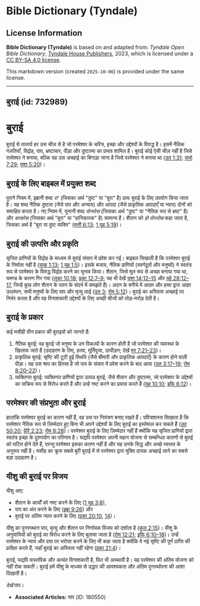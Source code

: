 # Bible Dictionary (Tyndale)

## License Information

**Bible Dictionary (Tyndale)** is based on and adapted from: _Tyndale Open Bible Dictionary_, [Tyndale House Publishers](https://tyndaleopenresources.com/), 2023, which is licensed under a [CC BY-SA 4.0 license](https://creativecommons.org/licenses/by-sa/4.0/legalcode.en).

This markdown version (created `2025-10-06`) is provided under the same license.



--------------------------------

## बुराई (id: 732989)

बुराई
=====

बुराई से तात्पर्य हर उस चीज़ से है जो परमेश्‍वर के चरित्र, इच्छा और उद्देश्यों के विरुद्ध है। इसमें नैतिक गलतियाँ, विद्रोह, पाप, भ्रष्टाचार, पीड़ा और दुष्टात्मा का प्रभाव शामिल है। बुराई कोई ऐसी चीज़ नहीं है जिसे परमेश्वर ने बनाया, बल्कि यह उस अच्छाई का बिगाड़ा जाना है जिसे परमेश्वर ने बनाया था ([उत 1:31](https://ref.ly/Gen1:31); [सभो 7:29](https://ref.ly/Eccl7:29); [यशा 5:20](https://ref.ly/Isa5:20))।

बुराई के लिए बाइबल में प्रयुक्त शब्द
------------------------------------

पुराने नियम में, इब्रानी शब्द *रा'* (जिसका अर्थ "दुष्ट" या "बुरा" है) प्रायः बुराई के लिए उपयोग किया जाता है। यह शब्द नैतिक दुष्टता (जैसे पाप और अन्याय) और आपदा (जैसे प्राकृतिक आपदाएँ या न्याय) दोनों को समाहित करता है। नए नियम में, यूनानी शब्द *पोनरोस* (जिसका अर्थ "दुष्ट" या "नैतिक रूप से भ्रष्ट" है) और *काकोस* (जिसका अर्थ "बुरा" या "हानिकारक" है) सामान्य हैं। शैतान को *हो पोनरोस* कहा जाता है, जिसका अर्थ है "बुरा या दुष्ट व्यक्ति" ([मत्ती 6:13](https://ref.ly/Matt6:13); [1 यूह 5:19](https://ref.ly/1John5:19))।

बुराई की उत्पत्ति और प्रकृति
----------------------------

सृजित प्राणियों के विद्रोह के माध्यम से बुराई संसार में प्रवेश कर गई। बाइबल सिखाती है कि परमेश्वर बुराई के निर्माता नहीं है ([याकू 1:13](https://ref.ly/Jas1:13); [1 यूह 1:5](https://ref.ly/1John1:5))। इसके बजाय, नैतिक प्राणियों (स्वर्गदूतों और मनुष्यों) ने स्वतंत्र रूप से परमेश्‍वर के विरुद्ध विद्रोह करने का चुनाव किया। शैतान, जिसे मूल रूप से अच्छा बनाया गया था, घमण्ड के कारण गिर गया ([लूका 10:18](https://ref.ly/Luke10:18); [प्रका 12:7–9](https://ref.ly/Rev12:7-Rev12:9); यह भी देखें [यशा 14:12–15](https://ref.ly/Isa14:12-Isa14:15) और [यहे 28:12–17](https://ref.ly/Ezek28:12-Ezek28:17), जिन्हें कुछ लोग शैतान के पतन के संदर्भ में समझते हैं)। अदन के बगीचे में आदम और हव्वा द्वारा आज्ञा उल्लंघन, सभी मनुष्यों के लिए पाप और मृत्यु लाई ([उत 3](https://ref.ly/Gen3:1-Gen3:24); [रोम 5:12](https://ref.ly/Rom5:12))। बुराई का अस्तित्व अच्छाई पर निर्भर करता है और वह विनाशकारी उद्देश्यों के लिए अच्छी चीजों को तोड़\-मरोड़ देती है।

बुराई के प्रकार
---------------

कई मसीही तीन प्रकार की बुराइयों को जानते हैं:

1. नैतिक बुराई: वह बुराई जो मनुष्य के उन विकल्पों के कारण होती है जो परमेश्वर की व्यवस्था के खिलाफ जाते हैं (उदाहरण के लिए, हत्या, मूर्तिपूजा, उत्पीड़न; देखें [मर 7:21–23](https://ref.ly/Mark7:21-Mark7:23))।
2. प्राकृतिक बुराई: सृष्टि की टूटी हुई स्थिति (जैसे बीमारी और प्राकृतिक आपदाएँ) के कारण होने वाली पीड़ा। यह उस श्राप का हिस्सा है जो पाप के संसार में प्रवेश करने के बाद आया ([उत 3:17–19](https://ref.ly/Gen3:17-Gen3:19); [रोम 8:20–22](https://ref.ly/Rom8:20-Rom8:22))।
3. व्यक्तिगत बुराई: व्यक्तिगत प्राणियों द्वारा उत्पन्न बुराई, जैसे शैतान और दुष्टात्मा, जो परमेश्वर के उद्देश्यों का सक्रिय रूप से विरोध करते हैं और उन्हें नष्ट करने का प्रयास करते हैं ([यूह 10:10](https://ref.ly/John10:10); [इफि 6:12](https://ref.ly/Eph6:12))।

परमेश्वर की संप्रभुता और बुराई
------------------------------

हालांकि परमेश्वर बुराई का कारण नहीं हैं, वह उस पर नियंत्रण बनाए रखते हैं। पवित्रशास्त्र सिखाता है कि परमेश्वर नैतिक रूप से ज़िम्मेदार हुए बिना भी अपने उद्देश्यों के लिए बुराई का इस्तेमाल कर सकते हैं ([उत 50:20](https://ref.ly/Gen50:20); [प्रेरि 2:23](https://ref.ly/Acts2:23); [रोम 8:28](https://ref.ly/Rom8:28))। परमेश्वर बुराई के लिए ज़िम्मेदार नहीं हैं क्योंकि यह सृजित प्राणियों द्वारा स्वतंत्र इच्छा के दुरुपयोग का परिणाम है। यद्यपि परमेश्वर अपनी महान योजना से सम्बन्धित कारणों से बुराई को घटित होने देते हैं, परन्तु परमेश्वर इसका कारण नहीं है और यह उनके सिद्ध और अच्छे स्वभाव के अनुरूप नहीं है। मसीह का क्रूस सबसे बुरी बुराई में से परमेश्वर द्वारा मुक्ति दायक अच्छाई लाने का सबसे बड़ा उदाहरण है।

यीशु की बुराई पर विजय
---------------------

यीशु आए:

* शैतान के कार्यों को नष्ट करने के लिए ([1 यूह 3:8](https://ref.ly/1John3:8)),
* पाप का अंत करने के लिए ([इब्रा 9:26](https://ref.ly/Heb9:26)) और
* बुराई पर अंतिम न्याय करने के लिए ([प्रका 20:10](https://ref.ly/Rev20:10), [14](https://ref.ly/Rev20:14))।

यीशु का पुनरुत्थान पाप, मृत्यु और शैतान पर निर्णायक विजय को दर्शाता है ([कुल 2:15](https://ref.ly/Col2:15))। यीशु के अनुयायियों को बुराई का विरोध करने के लिए बुलाया जाता है ([रोम 12:21](https://ref.ly/Rom12:21); [इफि 6:10–18](https://ref.ly/Eph6:10-Eph6:18))। उन्हें परमेश्वर के न्याय और दया पर भरोसा करने के लिए भी कहा जाता है क्योंकि वे नई सृष्टि की पूर्ण प्राप्ति की प्रतीक्षा करते हैं, जहाँ बुराई का अस्तित्व नहीं रहेगा ([प्रका 21:4](https://ref.ly/Rev21:4))।

बुराई, यद्यपि वास्तविक और अत्यंत विनाशकारी है, फिर भी अस्थायी है। यह परमेश्वर की अंतिम योजना को नहीं रोक सकती। बुराई हमें यीशु के माध्यम से उद्धार की आवश्यकता और अंतिम पुनर्स्थापना की आशा दिखाती है।

*देखें* पाप।

* **Associated Articles:** पाप (ID: 180550)

